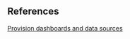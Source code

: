 ## References

[Provision dashboards and data sources](https://grafana.com/tutorials/provision-dashboards-and-data-sources/)
